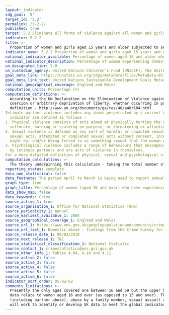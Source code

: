 ```yaml
---
layout: indicator
sdg_goal: '5'
target_id: '5.2'
permalink: /5-2-2/
published: true
target: 5.2 Eliminate all forms of violence against all women and girls in the public and private spheres, including trafficking and sexual and other types of exploitation
indicator: 5.2.2
title: >-
  Proportion of women and girls aged 15 years and older subjected to sexual violence by persons other than an intimate partner in the previous 12 months, by age and place of occurrence
indicator_name: 5.2.2 Proportion of women and girls aged 15 years and older subjected to sexual violence by persons other than an intimate partner in the previous 12 months, by age and place of occurrence
national_indicator_available: Percentage of women aged 16 and older who experienced abuse in the previous 12 months
national_indicator_description: Percentage of women experiencing domestic abuse, family abuse (non-physical abuse, threats, force, sexual assault or stalking), sexual assault or stalking in the previous twelve months among adults aged 16 to 59.
un_designated_tier: 2.0
un_custodian_agency: United Nations Children’s Fund (UNICEF), The United Nations Entity for Gender Equality and the Empowerment of Women (UN Women), United Nations Population Fund (UNFPA), World Health Organization (WHO), United Nations Office on Drugs and Crime (UNODC)  
goal_meta_link: https://unstats.un.org/sdgs/metadata/files/Metadata-05-02-02.pdf
goal_meta_link_text: United Nations Sustainable Development Goals Metadata (PDF 294 KB)
national_geographical_coverage: England and Wales
computation_units: Percentage (%)
computation_definitions: >-
  According to the UN Declaration on the Elimination of Violence against Women (1993), Violence against Women is “Any act of gender-based violence that results in, or is likely to result in, physical, sexual or psychological harm or suffering to women, including threats of such acts,
  coercion or arbitrary deprivation of liberty, whether occurring in public or in private life. Violence against women shall be understood to encompass, but not be limited to, the following - Physical, sexual and psychological violence occurring in the family […]”. See here for full
  definition - http://www.un.org/documents/ga/res/48/a48r104.html
Intimate partner violence includes any abuse perpetrated by a current or former partner within the context of marriage, cohabitation or any other formal or informal union. The different forms of violence included in the
  indicator are defined as follows -
1. Physical violence consists of acts aimed at physically hurting the victim and include, but are not limited to, pushing, grabbing, twisting the arm, pulling the hair, slapping, kicking, biting or hitting with the fist or object, trying to strangle or
  suffocate, burning or scalding on purpose, or threatening or attacking with some sort of weapon, gun or knife.
2. Sexual violence is defined as any sort of harmful or unwanted sexual behaviour that is imposed on someone. It includes acts of abusive sexual contact, forced engagement in
  sexual acts, attempted or completed sexual acts without consent, incest, sexual harassment, etc. In intimate partner relationships, experiencing sexual violence is commonly defined as being forced to have sexual intercourse, having sexual intercourse out of fear for what the partner
  might do, and/or being forced to so something sexual that the woman considers humiliating or degrading.
3. Psychological violence includes a range of behaviours that encompass acts of emotional abuse and controlling behaviour. These often coexist with acts of physical and sexual violence
  by intimate partners and are acts of violence in themselves.
For a more detailed definition of physical, sexual and psychological violence against women see Guidelines for Producing Statistics on Violence against Women- Statistical Surveys (UN, 2014).
computation_calculations: >-
  The theory underpinning this calculation - taking the total number of adults aged 16 to 59 in England and Wales who experienced any domestic abuse in the past 12 months and divided this by the total number of adults with the same age category in England/Wales and multiplied by 100.
reporting_status: complete
data_non_statistical: false
data_footnote: The period April to March is being used to report annual data. The date on the X axis is the year at the start of the period
graph_type: line
graph_title: Percentage of women (aged 16 and over) who have experienced abuse in the previous 12 months
data_show_map: false
data_keywords: Crime
source_active_1: true
source_organisation_1: Office for National Statistics (ONS)
source_periodicity_1: Annual  
source_earliest_available_1: 2004
source_geographical_coverage_1: England and Wales
source_url_1: https://www.ons.gov.uk/peoplepopulationandcommunity/crimeandjustice/datasets/domesticabusefindingsfromthecrimesurveyforenglandandwalesappendixtables
source_url_text_1: Domestic abuse - findings from the Crime Survey for England and Wales - Appendix tables
source_release_date_1: 08/02/2018
source_next_release_1: TBC
source_statistical_classification_1: National Statistic
source_contact_1: crimestatistics@ons.gsi.gov.uk
source_other_info_1: Tables 4.04, 4.10 and 4.11
source_active_2: false
source_active_3: false
source_active_4: false
source_active_5: false
source_active_6: false
indicator_sort_order: 05-02-02
comments_limitations: >-
  Presently the only ages covered are between 16 and 59 but the upper bound of this is likely to increase over time. The original figures refer to data that runs from April of that year to March the following year. For example 2015 data date range is from April 2015 to March 2016. These
  data relate to women aged 16 and over (as opposed to 15 and over). The headline data are published in July; however the specific breakdowns (disaggregation’s, i.e. age, etc) are published in February. Coverage is limited to England and Wales. The indicator includes all domestic abuse
  (including partner abuse), abuse by a family member, sexual assault and stalking. Where disaggregation occurs, partner abuse is omitted, where there is overall data, partner abuse is included. This indicator is being used as an approximation of the UN SDG Indicator. Where possible, we
  will work to identify or develop UK data to meet the global indicator specification. This indicator has been identified in collaboration with topic experts.
---
```


